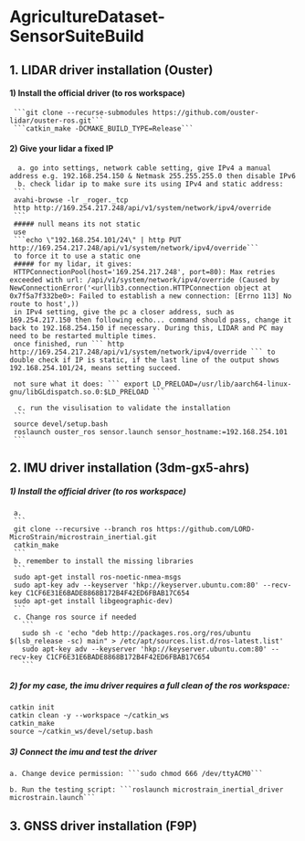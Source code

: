# AgricultureDataset-SensorSuiteBuild

## 1. LIDAR driver installation (Ouster)
  #### 1) Install the official driver (to ros workspace)
     ```git clone --recurse-submodules https://github.com/ouster-lidar/ouster-ros.git```
     ```catkin_make -DCMAKE_BUILD_TYPE=Release```
  #### 2) Give your lidar a fixed IP
      a. go into settings, network cable setting, give IPv4 a manual address e.g. 192.168.254.150 & Netmask 255.255.255.0 then disable IPv6
      b. check lidar ip to make sure its using IPv4 and static address:
     ```
     avahi-browse -lr _roger._tcp
     http http://169.254.217.248/api/v1/system/network/ipv4/override
     ```
     ##### null means its not static
     use
     ```echo \"192.168.254.101/24\" | http PUT http://169.254.217.248/api/v1/system/network/ipv4/override```
     to force it to use a static one
     ##### for my lidar, it gives:
     HTTPConnectionPool(host='169.254.217.248', port=80): Max retries exceeded with url: /api/v1/system/network/ipv4/override (Caused by NewConnectionError('<urllib3.connection.HTTPConnection object at 0x7f5a7f332be0>: Failed to establish a new connection: [Errno 113] No route to host',))
     in IPv4 setting, give the pc a closer address, such as 169.254.217.150 then following echo... command should pass, change it back to 192.168.254.150 if necessary. During this, LIDAR and PC may need to be restarted multiple times.
     once finished, run ``` http http://169.254.217.248/api/v1/system/network/ipv4/override ``` to double check if IP is static, if the last line of the output shows 192.168.254.101/24, means setting succeed.

     not sure what it does: ``` export LD_PRELOAD=/usr/lib/aarch64-linux-gnu/libGLdispatch.so.0:$LD_PRELOAD ```
 
      c. run the visulisation to validate the installation
     ```
     source devel/setup.bash
     roslaunch ouster_ros sensor.launch sensor_hostname:=192.168.254.101
     ```
## 2. IMU driver installation (3dm-gx5-ahrs)
  ##### 1) Install the official driver (to ros workspace)
     a.
     ```
     git clone --recursive --branch ros https://github.com/LORD-MicroStrain/microstrain_inertial.git
     catkin_make
     ```
     b. remember to install the missing libraries
     ```
     sudo apt-get install ros-noetic-nmea-msgs
     sudo apt-key adv --keyserver 'hkp://keyserver.ubuntu.com:80' --recv-key C1CF6E31E6BADE8868B172B4F42ED6FBAB17C654
     sudo apt-get install libgeographic-dev)
     ```
     c. Change ros source if needed
       ```
       sudo sh -c 'echo "deb http://packages.ros.org/ros/ubuntu $(lsb_release -sc) main" > /etc/apt/sources.list.d/ros-latest.list'
       sudo apt-key adv --keyserver 'hkp://keyserver.ubuntu.com:80' --recv-key C1CF6E31E6BADE8868B172B4F42ED6FBAB17C654
       ```
  ##### 2) for my case, the imu driver requires a full clean of the ros workspace:
```
catkin init
catkin clean -y --workspace ~/catkin_ws
catkin_make
source ~/catkin_ws/devel/setup.bash
```
  ##### 3) Connect the imu and test the driver
    a. Change device permission: ```sudo chmod 666 /dev/ttyACM0```
  
    b. Run the testing script: ```roslaunch microstrain_inertial_driver microstrain.launch```


## 3. GNSS driver installation (F9P)
